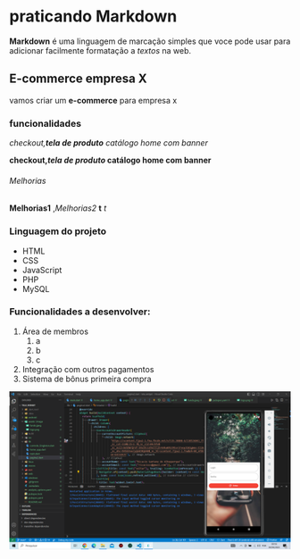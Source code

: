 # praticando Markdown
**Markdown** é uma linguagem de marcação simples que voce pode usar para adicionar facilmente formatação a *textos*  na web.

## E-commerce empresa X

vamos criar um **e-commerce** para empresa x

### funcionalidades 
_checkout,**tela de produto** catálogo home com banner_

**checkout,_tela de produto_ catálogo home com banner**

###### Melhorias

__Melhorias1__ ,_Melhorias2_ **t** *t*

### Linguagem do projeto 

* HTML
* CSS
* JavaScript
* PHP
* MySQL

### Funcionalidades a desenvolver:

1. Área de membros
    1. a
    2. b
    3. c
2. Integração com outros pagamentos
3. Sistema de bônus primeira compra

![Formulários](assets\123.png)
